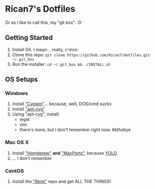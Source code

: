 # Rican7's Dotfiles

Or as I like to call this, my "git box". :D

## Getting Started

1. Install Git. I mean... really, c'mon.
2. Clone this repo: `git clone https://github.com/Rican7/dotfiles.git ~/.git_box`
3. Run the installer: `cd ~/.git_box && ./INSTALL.sh`

## OS Setups

### Windows

1. Install ["Cygwin"][cygwin]... because, well, DOS/cmd sucks
2. Install ["apt-cyg"][aptcyg]
3. Using "apt-cyg", install:
    - wget
	- vim
	- there's more, but I don't remember right now. #kthxbye

### Mac OS X

1. Install ["Homebrew"][homebrew] **and** ["MacPorts"][macports], because [YOLO][portbrewtweet].
2. ... I don't remember

### CentOS

1. Install the ["Remi"][remi] repo and get ALL THE THINGS!

 [cygwin]: http://cygwin.com/install.html
 [aptcyg]: https://code.google.com/p/apt-cyg/
 [homebrew]: http://mxcl.github.io/homebrew/
 [macports]: http://www.macports.org/
 [portbrewtweet]: https://twitter.com/brianleroux/status/346581119157800962
 [remi]: http://blog.famillecollet.com/pages/Config-en
